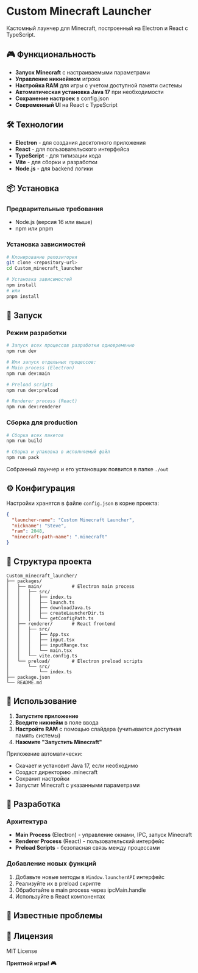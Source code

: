 # Custom Minecraft Launcher

Кастомный лаунчер для Minecraft, построенный на Electron и React с TypeScript.

## 🎮 Функциональность

- **Запуск Minecraft** с настраиваемыми параметрами
- **Управление никнеймом** игрока
- **Настройка RAM** для игры с учетом доступной памяти системы
- **Автоматическая установка Java 17** при необходимости
- **Сохранение настроек** в config.json
- **Современный UI** на React с TypeScript

## 🛠 Технологии

- **Electron** - для создания десктопного приложения
- **React** - для пользовательского интерфейса
- **TypeScript** - для типизации кода
- **Vite** - для сборки и разработки
- **Node.js** - для backend логики

## 📦 Установка

### Предварительные требования

- Node.js (версия 16 или выше)
- npm или pnpm

### Установка зависимостей

```bash
# Клонирование репозитория
git clone <repository-url>
cd Custom_minecraft_launcher

# Установка зависимостей
npm install
# или
pnpm install
```

## 🚀 Запуск

### Режим разработки

```bash
# Запуск всех процессов разработки одновременно
npm run dev

# Или запуск отдельных процессов:
# Main process (Electron)
npm run dev:main

# Preload scripts
npm run dev:preload

# Renderer process (React)
npm run dev:renderer
```

### Сборка для production

```bash
# Сборка всех пакетов
npm run build

# Сборка и упаковка в исполняемый файл
npm run pack

```
Собранный лаунчер и его установщик появится в папке `./out` 


## ⚙️ Конфигурация

Настройки хранятся в файле `config.json` в корне проекта:

```json
{
  "launcher-name": "Custom Minecraft Launcher",
  "nickname": "Steve",
  "ram": 2048,
  "minecraft-path-name": ".minecraft"
}
```

## 📁 Структура проекта

```
Custom_minecraft_launcher/
├── packages/
│   ├── main/           # Electron main process
│   │   ├── src/
│   │   │   ├── index.ts
│   │   │   ├── launch.ts
│   │   │   ├── downloadJava.ts
│   │   │   ├── createLauncherDir.ts
│   │   │   └── getConfigPath.ts
│   ├── renderer/       # React frontend
│   │   ├── src/
│   │   │   ├── App.tsx
│   │   │   ├── input.tsx
│   │   │   ├── inputRange.tsx
│   │   │   └── main.tsx
│   │   └── vite.config.ts
│   └── preload/        # Electron preload scripts
│       └── src/
│           └── index.ts
├── package.json
└── README.md
```

## 🎯 Использование

1. **Запустите приложение**
2. **Введите никнейм** в поле ввода
3. **Настройте RAM** с помощью слайдера (учитывается доступная память системы)
4. **Нажмите "Запустить Minecraft"**

Приложение автоматически:
- Скачает и установит Java 17, если необходимо
- Создаст директорию .minecraft
- Сохранит настройки
- Запустит Minecraft с указанными параметрами

## 🔧 Разработка

### Архитектура

- **Main Process** (Electron) - управление окнами, IPC, запуск Minecraft
- **Renderer Process** (React) - пользовательский интерфейс
- **Preload Scripts** - безопасная связь между процессами

### Добавление новых функций

1. Добавьте новые методы в `Window.launcherAPI` интерфейс
2. Реализуйте их в preload скрипте
3. Обработайте в main process через ipcMain.handle
4. Используйте в React компонентах

## 🐛 Известные проблемы



## 📄 Лицензия

MIT License

**Приятной игры! 🎮** 